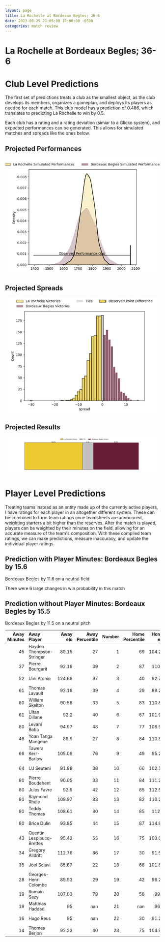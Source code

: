 ```yaml
---  
layout: page  
title: La Rochelle at Bordeaux Begles; 36-6  
date: 2023-03-25 21:05:00 18:00:00 -0500  
categories: match review  
---
```

# La Rochelle at Bordeaux Begles; 36-6

# Club Level Predictions


The first set of predictions treats a club as the smallest object, as the club develops its members, organizes a gameplan, and deploys its players as needed for each match. This club model has a prediction of 0.486, which translates to predicting La Rochelle to win by 0.5.

Each club has a rating and a rating deviation (simiar to a Glicko system), and expected performances can be generated. This allows for simulated matches and spreads like the ones below.
## Projected Performances


![Projected Performances](plots/performances_2023-03-25-BordeauxBegles-LaRochelle.png)
## Projected Spreads


![Projected Spreads](plots/spreads_2023-03-25-BordeauxBegles-LaRochelle.png)
## Projected Results


![Projected Results](plots/resultbar_2023-03-25-BordeauxBegles-LaRochelle.png)
# Player Level Predictions


Treating teams instead as an entity made up of the currently active players, I have ratings for each player in an altogether different system. These can be combined to form team ratings once teamsheets are announced, weighting starters a bit higher than the reserves. After the match is played, players can be weighted by their minutes on the field, allowing for an accurate measure of the team's composition. With these compiled team ratings, we can make predictions, measure inaccuracy, and update the individual player ratings.
## Prediction with Player Minutes: Bordeaux Begles by 15.6


Bordeaux Begles by 11.6 on a neutral field

There were 6 large changes in win probability in this match
## Prediction without Player Minutes: Bordeaux Begles by 15.5


Bordeaux Begles by 11.5 on a neutral pitch



|   Away Minutes | Away Player               |   Away elo |   Away Percentile |   Number |   Home Percentile |   Home elo | Home Player          |   Home Minutes |
|---------------:|:--------------------------|-----------:|------------------:|---------:|------------------:|-----------:|:---------------------|---------------:|
|             45 | Hayden Thompson-Stringer  |      89.15 |                27 |        1 |                69 |     104.29 | Lesko Kaulashvili    |             50 |
|             37 | Pierre Bourgarit          |      92.18 |                39 |        2 |                87 |     110.4  | Maxime Lamothe       |             50 |
|             52 | Uini Atonio               |     124.69 |                97 |        3 |                40 |      92.77 | Sipili Falatea       |             46 |
|             61 | Thomas Lavault            |      92.18 |                39 |        4 |                29 |      89.29 | Cyril Cazeaux        |             54 |
|             80 | William Skelton           |      90.58 |                33 |        5 |                83 |     110.85 | Jan Andre Marais     |             80 |
|             61 | Ultan Dillane             |      92.2  |                40 |        6 |                67 |     101.92 | Mahamadou Diaby      |             80 |
|             80 | Levani Botia              |      94.97 |                48 |        7 |                77 |     106.93 | Antoine Miquel       |             54 |
|             46 | Yoan Tanga Mangene        |      88.9  |                27 |        8 |                84 |     110.87 | Tom Willis           |             80 |
|             66 | Tawera Kerr-Barlow        |     105.09 |                76 |        9 |                49 |      95.24 | Maxime Lucu          |             70 |
|             64 | UJ Seuteni                |      91.98 |                38 |       10 |                66 |     102.11 | Zack Holmes          |             60 |
|             80 | Pierre Boudehent          |      90.05 |                33 |       11 |                84 |     111.27 | Santiago Cordero     |             80 |
|             80 | Jules Favre               |      92.9  |                42 |       12 |                85 |     112.59 | Tani Vili            |             46 |
|             80 | Raymond Rhule             |     109.97 |                83 |       13 |                82 |     110.29 | Nicolas Depoortere   |             80 |
|             80 | Teddy Thomas              |     108.61 |                80 |       14 |                85 |     112.6  | Louis Bielle Biarrey |             80 |
|             80 | Brice Dulin               |      93.85 |                44 |       15 |                87 |     114.89 | Romain Buros         |             80 |
|             43 | Quentin Lespiaucq-Brettes |      95.42 |                55 |       16 |                75 |     103.02 | Jefferson Poirot     |             30 |
|             34 | Gregory Alldritt          |     112.76 |                86 |       17 |                30 |      91.55 | Clément Maynadier    |             30 |
|             35 | Joel Sclavi               |      85.67 |                22 |       18 |                68 |     101.84 | Thomas Jolmes        |             26 |
|             28 | Georges-Henri Colombe     |      89.93 |                29 |       19 |                42 |      96.27 | Vadim Cobilas        |             34 |
|             19 | Romain Sazy               |     107.03 |                79 |       20 |                58 |      99.3  | Yoram Moefana        |             34 |
|             19 | Matthias Haddad           |      95    |               nan |       21 |               nan |      96.1  | Pierre Bochaton      |             26 |
|             16 | Hugo Reus                 |      95    |               nan |       22 |                30 |      91.24 | Mateo Garcia         |             20 |
|             14 | Thomas Berjon             |      92.23 |                40 |       23 |                75 |     104.93 | Jules Gimbert        |             10 |

